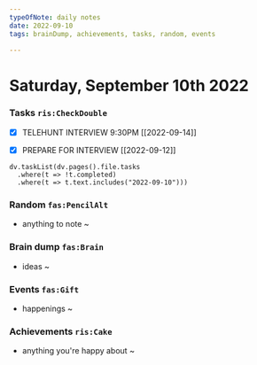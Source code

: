 ```yaml
---
typeOfNote: daily notes
date: 2022-09-10
tags: brainDump, achievements, tasks, random, events

---
```

# Saturday, September 10th 2022

### Tasks `ris:CheckDouble`
 - [x] TELEHUNT INTERVIEW 9:30PM [[2022-09-14]]
 - [x] PREPARE FOR INTERVIEW [[2022-09-12]]
 

```dataviewjs
dv.taskList(dv.pages().file.tasks 
  .where(t => !t.completed)
  .where(t => t.text.includes("2022-09-10")))
```



### Random `fas:PencilAlt`
 - anything to note ~




### Brain dump `fas:Brain`
 - ideas ~ 




### Events `fas:Gift`
 - happenings ~






### Achievements `ris:Cake`
 - anything you're happy about ~ 

